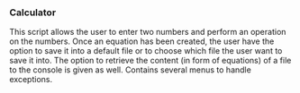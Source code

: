 ### Calculator
This script allows the user to enter two numbers and perform an operation on the numbers. Once an equation has been created, the user have the option to save it into a default file or to choose which file the user want to save it into. The option to retrieve the content (in form of equations) of a file to the console is given as well. Contains several menus to handle exceptions.
